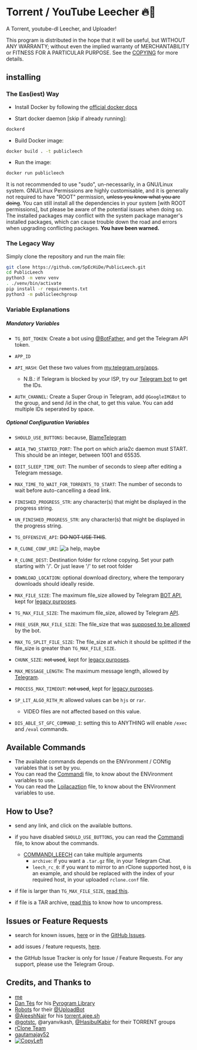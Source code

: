 # Torrent / YouTube Leecher 🔥🤖

A Torrent, youtube-dl Leecher, and Uploader!

This program is distributed in the hope that it will be useful, but WITHOUT ANY WARRANTY; without even the implied warranty of MERCHANTABILITY or FITNESS FOR A PARTICULAR PURPOSE. See the [COPYING](https://heroku.com/deploy?template=https://github.com/kannadamoviesrequestbot/PublicLeech) for more details.

## installing

### The Eas(iest) Way

- Install Docker by following the [official docker docs](https://docs.docker.com/engine/install/debian/)

- Start docker daemon [skip if already running]:
```sh
dockerd
```
- Build Docker image:
```sh
docker build . -t publicleech
```
- Run the image:
```sh
docker run publicleech
```

It is not recommended to use "sudo", un-necessarily, in a GNU/Linux system.
GNU/Linux Permissions are highly customisable, and it is generally not required to have "ROOT" permission, ~~unless you know what you are doing~~.
You can still install all the dependencies in your system [with ROOT permissions], but please be aware of the potential issues when doing so. The installed packages may conflict with the system package manager's installed packages, which can cause trouble down the road and errors when upgrading conflicting packages.
**You have been warned.**


### The Legacy Way
Simply clone the repository and run the main file:

```sh
git clone https://github.com/SpEcHiDe/PublicLeech.git
cd PublicLeech
python3 -m venv venv
. ./venv/bin/activate
pip install -r requirements.txt
python3 -m publicleechgroup
```

### Variable Explanations

##### Mandatory Variables

* `TG_BOT_TOKEN`: Create a bot using [@BotFather](https://telegram.dog/BotFather), and get the Telegram API token.

* `APP_ID`
* `API_HASH`: Get these two values from [my.telegram.org/apps](https://my.telegram.org/apps).
  * N.B.: if Telegram is blocked by your ISP, try our [Telegram bot](https://telegram.dog/UseTGXBot) to get the IDs.

* `AUTH_CHANNEL`:
Create a Super Group in Telegram, add `@GoogleIMGBot` to the group, and send /id in the chat, to get this value.
You can add multiple IDs seperated by space.

##### Optional Configuration Variables

* `SHOULD_USE_BUTTONS`: because, [BlameTelegram](https://t.me/c/1494623325/5603)

* `ARIA_TWO_STARTED_PORT`: The port on which aria2c daemon must START. This should be an integer, between 1001 and 65535.

* `EDIT_SLEEP_TIME_OUT`: The number of seconds to sleep after editing a Telegram message.

* `MAX_TIME_TO_WAIT_FOR_TORRENTS_TO_START`: The number of seconds to wait before auto-cancelling a dead link.

* `FINISHED_PROGRESS_STR`: any character(s) that might be displayed in the progress string.

* `UN_FINISHED_PROGRESS_STR`: any character(s) that might be displayed in the progress string.

* `TG_OFFENSIVE_API`: ~~DO NOT USE THIS~~.

* `R_CLONE_CONF_URI`:
![a help, maybe](https://telegra.ph/file/073bcbc0b69b03d75ea04.jpg)

* `R_CLONE_DEST`: Destination folder for rclone copying. Set your path starting with '/'. Or just leave '/' to set root folder

* `DOWNLOAD_LOCATION`: optional download directory, where the temporary downloads should ideally reside.

* `MAX_FILE_SIZE`: The maximum file_size allowed by Telegram [BOT API](https://core.telegram.org/bots/api), kept for [legacy purposes](https://t.me/c/1235155926/33801).

* `TG_MAX_FILE_SIZE`: The maximum file_size, allowed by Telegram [API](https://core.telegram.org/api).

* `FREE_USER_MAX_FILE_SIZE`: The file_size that was [supposed to be allowed](https://t.me/c/1331081386/147445) by the bot.

* `MAX_TG_SPLIT_FILE_SIZE`: The file_size at which it should be splitted if the file_size is greater than  `TG_MAX_FILE_SIZE`.

* `CHUNK_SIZE`: ~~not used~~, kept for [legacy purposes](https://t.me/c/1235155926/33801).

* `MAX_MESSAGE_LENGTH`: The maximum message length, allowed by [Telegram](https://t.me/c/1097142020/1224).

* `PROCESS_MAX_TIMEOUT`: ~~not used~~, kept for [legacy purposes](https://t.me/c/1235155926/33801).

* `SP_LIT_ALGO_RITH_M`: allowed values can be `hjs` or `rar`.
  - VIDEO files are not affected based on this value.

* `DIS_ABLE_ST_GFC_COMMAND_I`: setting this to ANYTHING will enable `/exec` and `/eval` commands.


## Available Commands

* The available commands depends on the ENVironment / CONfig variables that is set by you.
* You can read the [Commandi](./publicleechgroup/dinmamoc.py) file, to know about the ENVironment variables to use.
* You can read the [Loilacaztion](./publicleechgroup/amocmadin.py) file, to know about the ENVironment variables to use.


## How to Use?

* send any link, and click on the available buttons.

* if you have disabled `SHOULD_USE_BUTTONS`, you can read the [Commandi](./publicleechgroup/dinmamoc.py) file, to know about the commands.
  - [COMMANDI_LEECH](./publicleechgroup/dinmamoc.py#L23) can take multiple arguments
    * `archive`: if you want a `.tar.gz` file, in your Telegram Chat.
    * `leech_rc_0`: if you want to mirror to an rClone supported host, `0` is an example, and should be replaced with the index of your required host, in your uploaded `rclone.conf` file.

* if file is larger than `TG_MAX_FILE_SIZE`, [read this](https://t.me/c/1434259219/113).

* if file is a TAR archive, [read this](https://t.me/c/1434259219/104) to know how to uncompress.


## Issues or Feature Requests

* search for known issues, [here](https://t.me/c/1434259219/118) or in the [GitHub Issues](https://github.com/SpEcHiDe/PublicLeech/issues).

* add issues / feature requests, [here](https://github.com/SpEcHiDe/PublicLeech/issues/new).

* the GitHub Issue Tracker is only for Issue / Feature Requests. For any support, please use the Telegram Group.

## Credits, and Thanks to

* [me](https://GitHub.com/SpEcHIDe/PublicLeech)
* [Dan Tès](https://telegram.dog/haskell) for his [Pyrogram Library](https://github.com/pyrogram/pyrogram)
* [Robots](https://telegram.dog/Robots) for their [@UploadBot](https://telegram.dog/UploadBot)
* [@AjeeshNair](https://telegram.dog/AjeeshNait) for his [torrent.ajee.sh](https://torrent.ajee.sh)
* [@gotstc](https://telegram.dog/gotstc), @aryanvikash, [@HasibulKabir](https://telegram.dog/HasibulKabir) for their TORRENT groups
* [rClone Team](https://github.com/rclone/rclone)
* [gautamajay52](https://github.com/gautamajay52/TorrentLeech-Gdrive)
* [![CopyLeft](https://telegra.ph/file/b514ed14d994557a724cb.jpg)](https://telegra.ph/file/fab1017e21c42a5c1e613.mp4 "CopyLeft Credit Video")
